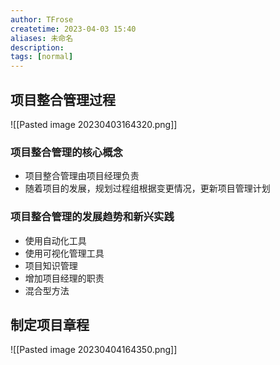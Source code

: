```yaml
---
author: TFrose
createtime: 2023-04-03 15:40
aliases: 未命名
description:
tags: [normal]
---
```


## 项目整合管理过程
![[Pasted image 20230403164320.png]]
### 项目整合管理的核心概念
- 项目整合管理由项目经理负责
- 随着项目的发展，规划过程组根据变更情况，更新项目管理计划
### 项目整合管理的发展趋势和新兴实践
- 使用自动化工具
- 使用可视化管理工具
- 项目知识管理
- 增加项目经理的职责
- 混合型方法
## 制定项目章程
![[Pasted image 20230404164350.png]]
